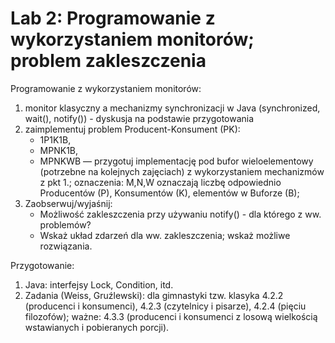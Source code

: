 # Lab 2: Programowanie z wykorzystaniem monitorów; problem zakleszczenia

Programowanie z wykorzystaniem monitorów:
1. monitor klasyczny a mechanizmy synchronizacji w Java (synchronized, wait(), notify()) - dyskusja na podstawie przygotowania
2. zaimplementuj problem Producent-Konsument (PK):
    - 1P1K1B,
    - MPNK1B,
    - MPNKWB — przygotuj implementację pod bufor wieloelementowy (potrzebne na kolejnych zajęciach) z wykorzystaniem mechanizmów z pkt 1.; oznaczenia: M,N,W oznaczają liczbę odpowiednio Producentów (P), Konsumentów (K), elementów w Buforze (B); 
3. Zaobserwuj/wyjaśnij:
    - Możliwość zakleszczenia przy używaniu notify() - dla którego z ww. problemów?
    - Wskaż układ zdarzeń dla ww. zakleszczenia; wskaż możliwe rozwiązania.

Przygotowanie:
1. Java: interfejsy Lock, Condition, itd.
2. Zadania (Weiss, Gruźlewski): dla gimnastyki tzw. klasyka 4.2.2 (producenci i  konsumenci), 4.2.3 (czytelnicy i pisarze), 4.2.4 (pięciu filozofów); ważne: 4.3.3 (producenci i konsumenci z losową wielkością wstawianych i pobieranych porcji).

